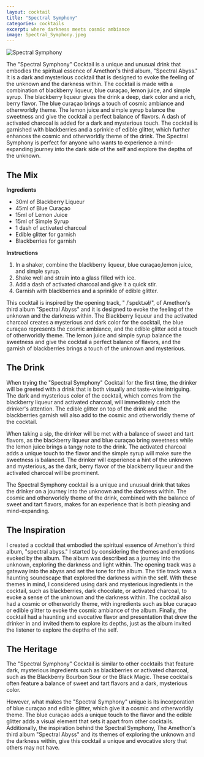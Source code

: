 ```yaml
---
layout: cocktail
title: "Spectral Symphony"
categories: cocktails
excerpt: where darkness meets cosmic ambiance
image: Spectral_Symphony.jpeg
---
```


![Spectral Symphony](/www/assets/cocktails/Spectral_Symphony.jpeg)

The "Spectral Symphony" Cocktail is a unique and unusual drink that embodies the spiritual essence of Amethon's third album, "Spectral Abyss." It is a dark and mysterious cocktail that is designed to evoke the feeling of the unknown and the darkness within. The cocktail is made with a combination of blackberry liqueur, blue curaçao, lemon juice, and simple syrup. The blackberry liqueur gives the drink a deep, dark color and a rich, berry flavor. The blue curaçao brings a touch of cosmic ambiance and otherworldly theme. The lemon juice and simple syrup balance the sweetness and give the cocktail a perfect balance of flavors. A dash of activated charcoal is added for a dark and mysterious touch. The cocktail is garnished with blackberries and a sprinkle of edible glitter, which further enhances the cosmic and otherworldly theme of the drink. The Spectral Symphony is perfect for anyone who wants to experience a mind-expanding journey into the dark side of the self and explore the depths of the unknown.

## The Mix

**Ingredients**

- 30ml of Blackberry Liqueur
- 45ml of Blue Curaçao
- 15ml of Lemon Juice
- 15ml of Simple Syrup
- 1 dash of activated charcoal
- Edible glitter for garnish
- Blackberries for garnish

**Instructions**

1. In a shaker, combine the blackberry liqueur, blue curaçao,lemon juice, and simple syrup.
2. Shake well and strain into a glass filled with ice.
3. Add a dash of activated charcoal and give it a quick stir.
4. Garnish with blackberries and a sprinkle of edible glitter.

This cocktail is inspired by the opening track, " /ˈspɛktɹəɫ/", of Amethon's third album "Spectral Abyss" and it is designed to evoke the feeling of the unknown and the darkness within. The Blackberry liqueur and the activated charcoal creates a mysterious and dark color for the cocktail, the blue curaçao represents the cosmic ambiance, and the edible glitter add a touch of otherworldly theme. The lemon juice and simple syrup balance the sweetness and give the cocktail a perfect balance of flavors, and the garnish of blackberries brings a touch of the unknown and mysterious.

## The Drink

When trying the "Spectral Symphony" Cocktail for the first time, the drinker will be greeted with a drink that is both visually and taste-wise intriguing. The dark and mysterious color of the cocktail, which comes from the blackberry liqueur and activated charcoal, will immediately catch the drinker's attention. The edible glitter on top of the drink and the blackberries garnish will also add to the cosmic and otherworldly theme of the cocktail.

When taking a sip, the drinker will be met with a balance of sweet and tart flavors, as the blackberry liqueur and blue curaçao bring sweetness while the lemon juice brings a tangy note to the drink. The activated charcoal adds a unique touch to the flavor and the simple syrup will make sure the sweetness is balanced. The drinker will experience a hint of the unknown and mysterious, as the dark, berry flavor of the blackberry liqueur and the activated charcoal will be prominent.

The Spectral Symphony cocktail is a unique and unusual drink that takes the drinker on a journey into the unknown and the darkness within. The cosmic and otherworldly theme of the drink, combined with the balance of sweet and tart flavors, makes for an experience that is both pleasing and mind-expanding.

## The Inspiration

I created a cocktail that embodied the spiritual essence of Amethon's third album, "spectral abyss." I started by considering the themes and emotions evoked by the album. The album was described as a journey into the unknown, exploring the darkness and light within. The opening track was a gateway into the abyss and set the tone for the album. The title track was a haunting soundscape that explored the darkness within the self. With these themes in mind, I considered using dark and mysterious ingredients in the cocktail, such as blackberries, dark chocolate, or activated charcoal, to evoke a sense of the unknown and the darkness within. The cocktail also had a cosmic or otherworldly theme, with ingredients such as blue curaçao or edible glitter to evoke the cosmic ambiance of the album. Finally, the cocktail had a haunting and evocative flavor and presentation that drew the drinker in and invited them to explore its depths, just as the album invited the listener to explore the depths of the self.

## The Heritage

The "Spectral Symphony" Cocktail is similar to other cocktails that feature dark, mysterious ingredients such as blackberries or activated charcoal, such as the Blackberry Bourbon Sour or the Black Magic. These cocktails often feature a balance of sweet and tart flavors and a dark, mysterious color.

However, what makes the "Spectral Symphony" unique is its incorporation of blue curaçao and edible glitter, which give it a cosmic and otherworldly theme. The blue curaçao adds a unique touch to the flavor and the edible glitter adds a visual element that sets it apart from other cocktails. Additionally, the inspiration behind the Spectral Symphony, The Amethon's third album "Spectral Abyss" and its themes of exploring the unknown and the darkness within, give this cocktail a unique and evocative story that others may not have.